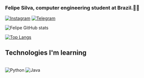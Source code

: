 

### Felipe Silva, computer engineering student at Brazil.👨‍💻

[![Instagram](https://img.shields.io/badge/Instagram-E4405F?style=for-the-badge&logo=instagram&logoColor=white)](https://www.instagram.com/luis.silvareal77/)
[![Telegram](https://img.shields.io/badge/Telegram-2CA5E0?style=for-the-badge&logo=telegram&logoColor=white)](https://t.me/@FelipeSilva47)

![Felipe GitHub stats](https://github-readme-stats.vercel.app/api?username=felipe-py&show_icons=true&theme=dark)

[![Top Langs](https://github-readme-stats.vercel.app/api/top-langs/?username=felipe-py&layout=donut-vertical)](https://github.com/felipe-py/github-readme-stats)

## Technologies I'm learning
<div style="display: inline_block"><br/>
    <img align="center" alt="Python" src="https://img.shields.io/badge/Python-3776AB?style=for-the-badge&logo=python&logoColor=white" />
    <img align="center" alt="Java" src="https://img.shields.io/badge/Java-ED8B00?style=for-the-badge&logo=openjdk&logoColor=white" />
</div><br/>

